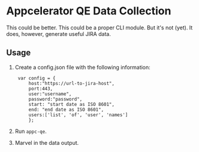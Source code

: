 # Appcelerator QE Data Collection

This could be better. This could be a proper CLI module. But it's not (yet). It does, however, generate useful JIRA data.

## Usage

1. Create a config.json file with the following information:

		var config = {
			host:"https://url-to-jira-host",
			port:443,
			user:"username",
			password:"password",
			start: "start date as ISO 8601",
			end: "end date as ISO 8601",
			users:['list', 'of', 'user', 'names']
			};
2. Run `appc-qe`.
3. Marvel in the data output.
